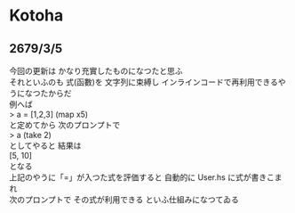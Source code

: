 # Kotoha
## 2679/3/5
今回の更新は かなり充實したものになつたと思ふ  
それといふのも 式(函數)を 文字列に束縛し インラインコードで再利用できるやうになつたからだ  
例へば  
\> a = \[1,2,3] (map x5)  
と定めてから 次のプロンプトで  
\> a (take 2)  
としてやると 結果は  
\[5, 10]  
となる  
上記のやうに「=」が入つた式を評価すると 自動的に User.hs に式が書きこまれ  
次のプロンプトで その式が利用できる といふ仕組みになつてゐる
